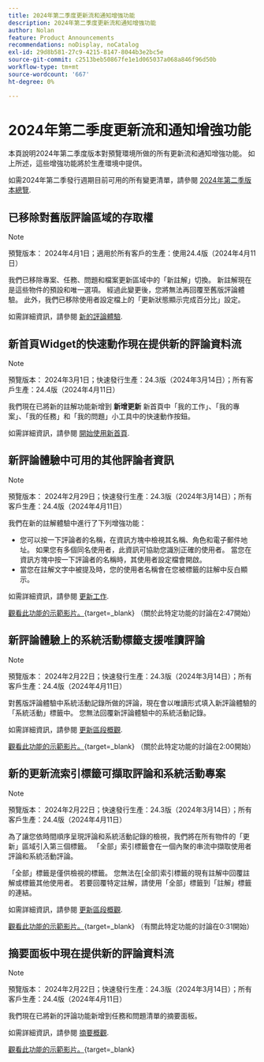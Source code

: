 ```yaml
---
title: 2024年第二季度更新流和通知增強功能
description: 2024年第二季度更新流和通知增強功能
author: Nolan
feature: Product Announcements
recommendations: noDisplay, noCatalog
exl-id: 29d8b581-27c9-4215-8147-8044b3e2bc5e
source-git-commit: c2513beb50867fe1e1d065037a068a846f96d50b
workflow-type: tm+mt
source-wordcount: '667'
ht-degree: 0%

---
```


# 2024年第二季度更新流和通知增強功能

本頁說明2024年第二季度版本對預覽環境所做的所有更新流和通知增強功能。 如上所述，這些增強功能將於生產環境中提供。

如需2024年第二季發行週期目前可用的所有變更清單，請參閱 [2024年第二季版本總覽](/help/quicksilver/product-announcements/product-releases/24-q2-release-activity/24-q2-release-overview.md).

## 已移除對舊版評論區域的存取權

>[!NOTE]
>
>預覽版本： 2024年4月1日；適用於所有客戶的生產：使用24.4版（2024年4月11日）

我們已移除專案、任務、問題和檔案更新區域中的「新註解」切換。 新註解現在是這些物件的預設和唯一選項。 經過此變更後，您將無法再回覆至舊版評論體驗。 此外，我們已移除使用者設定檔上的「更新狀態顯示完成百分比」設定。

如需詳細資訊，請參閱 [新的評論體驗](/help/quicksilver/product-announcements/betas/new-commenting-experience-beta/unified-commenting-experience.md).

## 新首頁Widget的快速動作現在提供新的評論資料流

>[!NOTE]
>
>預覽版本： 2024年3月1日；快速發行生產：24.3版（2024年3月14日）；所有客戶生產：24.4版（2024年4月11日）

我們現在已將新的註解功能新增到 **新增更新** 新首頁中「我的工作」、「我的專案」、「我的任務」和「我的問題」小工具中的快速動作按鈕。

如需詳細資訊，請參閱 [開始使用新首頁](/help/quicksilver/workfront-basics/using-home/new-home/get-started-with-new-home.md).

## 新評論體驗中可用的其他評論者資訊

>[!NOTE]
>
>預覽版本： 2024年2月29日；快速發行生產：24.3版（2024年3月14日）；所有客戶生產：24.4版（2024年4月11日）

我們在新的註解體驗中進行了下列增強功能：

* 您可以按一下評論者的名稱，在資訊方塊中檢視其名稱、角色和電子郵件地址。 如果您有多個同名使用者，此資訊可協助您識別正確的使用者。 當您在資訊方塊中按一下評論者的名稱時，其使用者設定檔會開啟。
* 當您在註解文字中被提及時，您的使用者名稱會在您被標籤的註解中反白顯示。

如需詳細資訊，請參閱 [更新工作](/help/quicksilver/workfront-basics/updating-work-items-and-viewing-updates/update-work.md).

[觀看此功能的示範影片。](https://video.tv.adobe.com/v/3427992/){target=_blank} （關於此特定功能的討論在2:47開始）

## 新評論體驗上的系統活動標籤支援唯讀評論

>[!NOTE]
>
>預覽版本： 2024年2月22日；快速發行生產：24.3版（2024年3月14日）；所有客戶生產：24.4版（2024年4月11日）

對舊版評論體驗中系統活動記錄所做的評論，現在會以唯讀形式填入新評論體驗的「系統活動」標籤中。 您無法回覆新評論體驗中的系統活動記錄。

如需詳細資訊，請參閱 [更新區段概觀](/help/quicksilver/workfront-basics/updating-work-items-and-viewing-updates/updates-tab-overview.md).

[觀看此功能的示範影片。](https://video.tv.adobe.com/v/3427992/){target=_blank} （關於此特定功能的討論在2:00開始）

## 新的更新流索引標籤可擷取評論和系統活動專案

>[!NOTE]
>
>預覽版本： 2024年2月22日；快速發行生產：24.3版（2024年3月14日）；所有客戶生產：24.4版（2024年4月11日）

為了讓您依時間順序呈現評論和系統活動記錄的檢視，我們將在所有物件的「更新」區域引入第三個標籤。 「全部」索引標籤會在一個內聚的串流中擷取使用者評論和系統活動評論。

「全部」標籤是僅供檢視的標籤。 您無法在[全部]索引標籤的現有註解中回覆註解或標籤其他使用者。 若要回覆特定註解，請使用「全部」標籤到「註解」標籤的連結。

如需詳細資訊，請參閱 [更新區段概觀](/help/quicksilver/workfront-basics/updating-work-items-and-viewing-updates/updates-tab-overview.md).

[觀看此功能的示範影片。](https://video.tv.adobe.com/v/3427992/){target=_blank} （有關此特定功能的討論在0:31開始）

## 摘要面板中現在提供新的評論資料流

>[!NOTE]
>
>預覽版本： 2024年2月22日；快速發行生產：24.3版（2024年3月14日）；所有客戶生產：24.4版（2024年4月11日）

我們現在已將新的評論功能新增到任務和問題清單的摘要面板。

如需詳細資訊，請參閱 [摘要概觀](/help/quicksilver/workfront-basics/the-new-workfront-experience/summary-overview.md).

[觀看此功能的示範影片。](https://video.tv.adobe.com/v/3427991/){target=_blank}

